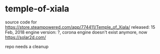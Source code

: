 # temple-of-xiala
source code for https://store.steampowered.com/app/774411/Temple_of_Xiala/
released: 15 Feb, 2018
engine version: ?, corona engine doesn't exist anymore, now https://solar2d.com/

repo needs a cleanup
